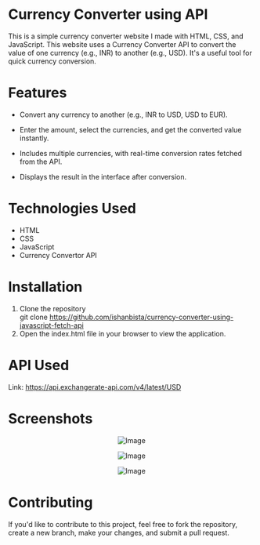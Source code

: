 # Currency Converter using API
This is a simple currency converter website I made with HTML, CSS, and JavaScript. This website uses a Currency Converter API to convert the value of one currency (e.g., INR) to another (e.g., USD). It's a useful tool for quick currency conversion.

# Features

* Convert any currency to another (e.g., INR to USD, USD to EUR).<br>

* Enter the amount, select the currencies, and get the converted value instantly.<br>

* Includes multiple currencies, with real-time conversion rates fetched from the API.<br>
* Displays the result in the interface after conversion.

# Technologies Used
* HTML<br>
* CSS<br>
* JavaScript<br>
* Currency Convertor API<br>

# Installation
1. Clone the repository<br>
git clone https://github.com/ishanbista/currency-converter-using-javascript-fetch-api
2. Open the index.html file in your browser to view the application.
   
# API Used
  Link: https://api.exchangerate-api.com/v4/latest/USD
# Screenshots
  <div align= "center">
    
  ![Image](https://github.com/user-attachments/assets/8df2fbd9-e37e-4cc9-8110-9aed9a2e93e5)

   ![Image](https://github.com/user-attachments/assets/4872c1c7-ae70-4260-916b-dc922122134c)

  ![Image](https://github.com/user-attachments/assets/47376b42-0127-4cfd-a385-ee044f5914c6)
    
  </div>
  
# Contributing
  If you'd like to contribute to this project, feel free to fork the repository, create a new branch, make your changes, and submit a pull request.
  


     


